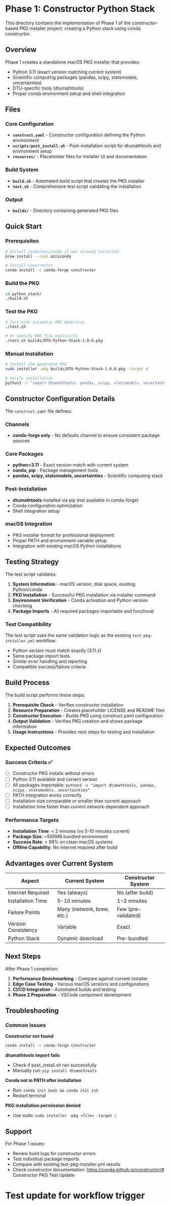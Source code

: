 # Phase 1: Constructor Python Stack

This directory contains the implementation of Phase 1 of the constructor-based PKG installer project: creating a Python stack using conda constructor.

## Overview

Phase 1 creates a standalone macOS PKG installer that provides:
- Python 3.11 (exact version matching current system)
- Scientific computing packages (pandas, scipy, statsmodels, uncertainties)
- DTU-specific tools (dtumathtools)
- Proper conda environment setup and shell integration

## Files

### Core Configuration
- **`construct.yaml`** - Constructor configuration defining the Python environment
- **`scripts/post_install.sh`** - Post-installation script for dtumathtools and environment setup
- **`resources/`** - Placeholder files for installer UI and documentation

### Build System
- **`build.sh`** - Automated build script that creates the PKG installer
- **`test.sh`** - Comprehensive test script validating the installation

### Output
- **`builds/`** - Directory containing generated PKG files

## Quick Start

### Prerequisites
```bash
# Install conda/miniconda if not already installed
brew install --cask miniconda

# Install constructor
conda install -c conda-forge constructor
```

### Build the PKG
```bash
cd python_stack/
./build.sh
```

### Test the PKG
```bash
# Test with automatic PKG detection
./test.sh

# Or specify PKG file explicitly
./test.sh builds/DTU-Python-Stack-1.0.0.pkg
```

### Manual Installation
```bash
# Install the generated PKG
sudo installer -pkg builds/DTU-Python-Stack-1.0.0.pkg -target /

# Verify installation
python3 -c "import dtumathtools, pandas, scipy, statsmodels, uncertainties; print('Success!')"
```

## Constructor Configuration Details

The `construct.yaml` file defines:

### Channels
- **conda-forge only** - No defaults channel to ensure consistent package sources

### Core Packages
- **python=3.11** - Exact version match with current system
- **conda, pip** - Package management tools
- **pandas, scipy, statsmodels, uncertainties** - Scientific computing stack

### Post-Installation
- **dtumathtools** installed via pip (not available in conda-forge)
- Conda configuration optimization
- Shell integration setup

### macOS Integration
- PKG installer format for professional deployment
- Proper PATH and environment variable setup
- Integration with existing macOS Python installations

## Testing Strategy

The test script validates:

1. **System Information** - macOS version, disk space, existing Python/conda
2. **PKG Installation** - Successful PKG installation via installer command
3. **Environment Verification** - Conda activation and Python version checking
4. **Package Imports** - All required packages importable and functional

### Test Compatibility

The test script uses the same validation logic as the existing `test-pkg-installer.yml` workflow:
- Python version must match exactly (3.11.x)
- Same package import tests
- Similar error handling and reporting
- Compatible success/failure criteria

## Build Process

The build script performs these steps:

1. **Prerequisite Check** - Verifies constructor installation
2. **Resource Preparation** - Creates placeholder LICENSE and README files
3. **Constructor Execution** - Builds PKG using construct.yaml configuration
4. **Output Validation** - Verifies PKG creation and shows package information
5. **Usage Instructions** - Provides next steps for testing and installation

## Expected Outcomes

### Success Criteria ✅
- [ ] Constructor PKG installs without errors
- [ ] Python 3.11 available and correct version
- [ ] All packages importable: `python3 -c "import dtumathtools, pandas, scipy, statsmodels, uncertainties"`
- [ ] PATH integration works correctly
- [ ] Installation size comparable or smaller than current approach
- [ ] Installation time faster than current network-dependent approach

### Performance Targets
- **Installation Time**: < 2 minutes (vs 5-10 minutes current)
- **Package Size**: ~500MB bundled environment
- **Success Rate**: > 99% on clean macOS systems
- **Offline Capability**: No internet required after build

## Advantages over Current System

| Aspect | Current System | Constructor System |
|--------|---------------|-------------------|
| Internet Required | Yes (always) | No (after build) |
| Installation Time | 5-10 minutes | 1-2 minutes |
| Failure Points | Many (network, brew, etc.) | Few (pre-validated) |
| Version Consistency | Variable | Exact |
| Python Stack | Dynamic download | Pre-bundled |

## Next Steps

After Phase 1 completion:
1. **Performance Benchmarking** - Compare against current installer
2. **Edge Case Testing** - Various macOS versions and configurations
3. **CI/CD Integration** - Automated builds and testing
4. **Phase 2 Preparation** - VSCode component development

## Troubleshooting

### Common Issues

**Constructor not found**
```bash
conda install -c conda-forge constructor
```

**dtumathtools import fails**
- Check if post_install.sh ran successfully
- Manually run: `pip install dtumathtools`

**Conda not in PATH after installation**
- Run: `conda init bash && conda init zsh`
- Restart terminal

**PKG installation permission denied**
- Use sudo: `sudo installer -pkg <file> -target /`

## Support

For Phase 1 issues:
- Review build logs for constructor errors
- Test individual package imports
- Compare with existing test-pkg-installer.yml results
- Check constructor documentation: https://conda.github.io/constructor/# Constructor PKG Test Update
# Test update for workflow trigger
